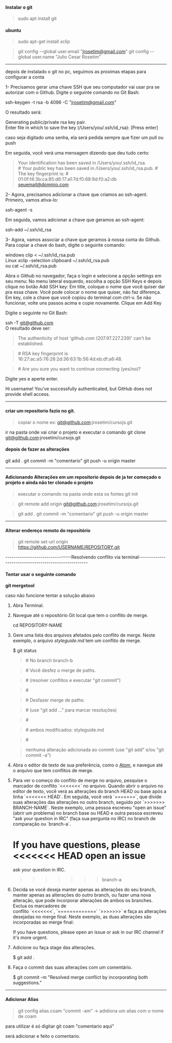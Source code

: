 #### Instalar o git
> sudo apt install git

#### ubuntu
> sudo apt-get install xclip


> git config --global user.email "jrosetim@gmail.com"
> git config --global user.name "Julio Cesar Rosetim"

-----------------------------------------------------------------------------------------------------------------------------------

depois de instalado o git no pc, seguimos as proximas etapas para configurar a conta

1- Precisamos gerar uma chave SSH que seu computador vai usar pra se autorizar com o Github. Digite o seguinte comando no Git Bash:

ssh-keygen -t rsa -b 4096 -C "jrosetim@gmail.com" 

O resultado será:

Generating public/private rsa key pair.  
Enter file in which to save the key (/Users/you/.ssh/id_rsa): [Press enter] 

caso seja digitado uma senha, ela será pedida sempre que fizer um pull ou push

Em seguida, você verá uma mensagem dizendo que deu tudo certo:

> Your identification has been saved in /Users/you/.ssh/id_rsa.  
> \# Your public key has been saved in /Users/you/.ssh/id_rsa.pub.
> \# The key fingerprint is:
> \# 01:0f:f4:3b:ca:85:d6:17:a1:7d:f0:68:9d:f0:a2:db seuemail@dominio.com

2- Agora, precisamos adicionar a chave que criamos ao ssh-agent. Primeiro, vamos ativa-lo:

ssh-agent -s  

Em seguida, vamos adicionar a chave que geramos ao ssh-agent:

ssh-add ~/.ssh/id_rsa  

3- Agora, vamos associar a chave que geramos à nossa conta do Github.
Para copiar a chave do bash, digite o seguinte comando:

windows
    clip < ~/.ssh/id_rsa.pub  
Linux
    xclip -selection clipboard ~/.ssh/id_rsa.pub  
    ou
    cat ~/.ssh/id_rsa.pub

Abra o Github no navegador, faça o login e selecione a opção settings em seu menu:
No menu lateral esquerdo, escolha a opção SSH Keys e depois clique no botão Add SSH key:
Em title, coloque o nome que você quiser dar pra essa chave. Você pode colocar o nome que quiser, não faz diferença. 
Em key, cole a chave que você copiou do terminal com ctrl-v. Se não funcionar, volte uns passos acima e copie novamente.
Clique em Add Key

Digite o seguinte no Git Bash:

ssh -T git@github.com  
O resultado deve ser:

> The authenticity of host 'github.com (207.97.227.239)' can't be established.  

> \# RSA key fingerprint is 16:27:ac:a5:76:28:2d:36:63:1b:56:4d:eb:df:a6:48.

> \# Are you sure you want to continue connecting (yes/no)?

Digite yes e aperte enter.

Hi username! You've successfully authenticated, but GitHub does not provide shell access. 

-----------------------------------------------------------------------------------------------------------------------------------
#### criar um repositorio fazio no git.

> copiar o nome ex: git@github.com:jrosetim/cursojs.git

ir na pasta onde vai criar o projeto e executar o comando
git clone git@github.com:jrosetim/cursojs.git

#### depois de fazer as alterações

git add .
git commit -m "comentario"
git push -u origin master

-----------------------------------------------------------------------------------------------------------------------------------
#### Adicionando Alterações em um repositorio depois de ja ter começado o projeto e ainda não ter clonado o projeto

> executar o comando na pasta onde esta os fontes
> git init

> git remote add origin git@github.com:jrosetim/cursojs.git

> git add .
> git commit -m "comentario"
> git push -u origin master
-----------------------------------------------------------------------------------------------------------------------------------
#### Alterar endereço remoto do repositório

> git remote set-url origin https://github.com/USERNAME/REPOSITORY.git


--------------------------------Resolvendo conflito via terminal-----------------------------------------------------

#### Tentar usar o seguinte comando

**git mergetool**

caso não funcione tentar a solução abaixo

1. Abra Terminal.
2. Navegue até o repositório Git local que tem o conflito de merge.

    cd REPOSITORY-NAME
    

3. Gere uma lista dos arquivos afetados pelo conflito de merge. Neste exemplo, o arquivo *styleguide.md* tem um conflito de merge.

    
    $ git status

    > \# No branch branch-b

    > \# Você desfez o merge de paths.

    > \#   (resolver conflitos e executar "git commit")

    > \#

    > \# Desfazer merge de paths:

    > \#   (use "git add ..." para marcar resoluções)

    > \#

    > \# ambos modificados:      styleguide.md

    > \#

    > nenhuma alteração adicionada ao commit (use "git add" e/ou "git commit -a")
    

4. Abra o editor de texto de sua preferência, como o [Atom](https://atom.io/), e navegue até o arquivo que tem conflitos de merge.
5. Para ver o começo do conflito de merge no arquivo, pesquise o marcador de conflito \`<<<<<<<\` no arquivo. Quando abrir o arquivo no editor de texto, você verá as alterações do branch HEAD ou base após a linha \`<<<<<<< HEAD\`. Em seguida, você verá \`=======\`, que divide suas alterações das alterações no outro branch, seguido por \`>>>>>>> BRANCH-NAME\`. Neste exemplo, uma pessoa escreveu "open an issue" (abrir um problema) no branch base ou HEAD e outra pessoa escreveu "ask your question in IRC" (faça sua pergunta no IRC) no branch de comparação ou \`branch-a\`.

    
    If you have questions, please
    <<<<<<< HEAD
    open an issue
    =======
    ask your question in IRC.
    >>>>>>> branch-a
    

6. Decida se você deseja manter apenas as alterações do seu branch, manter apenas as alterações do outro branch, ou fazer uma nova alteração, que pode incorporar alterações de ambos os branches. Exclua os marcadores de conflito \`<<<<<<<\`, \`=============\` \`>>>>>>>\` e faça as alterações desejadas no merge final. Neste exemplo, as duas alterações são incorporadas ao merge final:

    If you have questions, please open an issue or ask in our IRC channel if it's more urgent.
    
7. Adicione ou faça stage das alterações.

    $ git add .
    

8. Faça o commit das suas alterações com um comentário.

    $ git commit -m "Resolved merge conflict by incorporating both suggestions."
    

-------------------------------------------------------------------------------------------------------------------------------    
#### Adicionar Alias

> git config alias.coam "commit -am" -> adidiona um alias com o nome de coam

para utilizar é só digitar git coam "comentario aqui"

será adicionar e feito o comentario.
